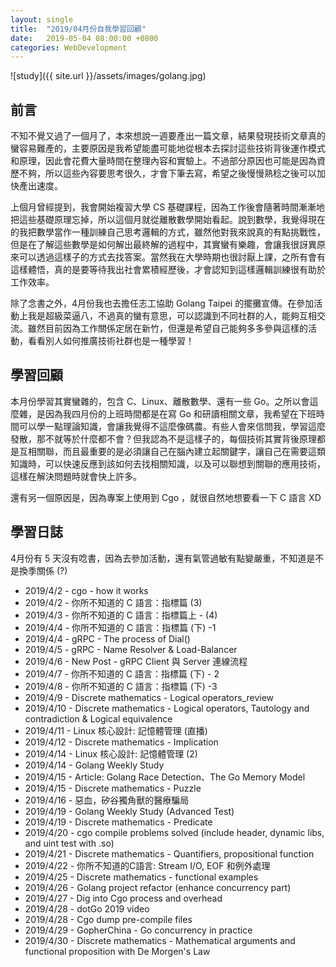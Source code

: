 ```yaml
---
layout: single
title:  "2019/04月份自我學習回顧"
date:   2019-05-04 08:00:00 +0800
categories: WebDevelopment
---
```

![study]({{ site.url }}/assets/images/golang.jpg)
## 前言
不知不覺又過了一個月了，本來想說一週要產出一篇文章，結果發現技術文章真的蠻容易難產的，主要原因是我希望能盡可能地從根本去探討這些技術背後運作模式和原理，因此會花費大量時間在整理內容和實驗上。不過部分原因也可能是因為資歷不夠，所以這些內容要思考很久，才會下筆去寫，希望之後慢慢熟稔之後可以加快產出速度。

上個月曾經提到，我會開始複習大學 CS 基礎課程，因為工作後會隨著時間漸漸地把這些基礎原理忘掉，所以這個月就從離散數學開始看起。說到數學，我覺得現在的我把數學當作一種訓練自己思考邏輯的方式，雖然他對我來說真的有點挑戰性，但是在了解這些數學是如何解出最終解的過程中，其實蠻有樂趣，會讓我很訝異原來可以透過這樣子的方式去找答案。當然我在大學時期也很討厭上課，之所有會有這樣體悟，真的是要等待我出社會累積經歷後，才會認知到這樣邏輯訓練很有助於工作效率。

除了念書之外，4月份我也去擔任志工協助 Golang Taipei 的擺攤宣傳。在參加活動上我是超級菜逼八，不過真的蠻有意思，可以認識到不同社群的人，能夠互相交流。雖然目前因為工作關係定居在新竹，但還是希望自己能夠多多參與這樣的活動，看看別人如何推廣技術社群也是一種學習！

## 學習回顧
本月份學習其實蠻雜的，包含 C、Linux、離散數學、還有一些 Go。之所以會這麼雜，是因為我四月份的上班時間都是在寫 Go 和研讀相關文章，我希望在下班時間可以學一點理論知識，會讓我覺得不這麼像碼農。有些人會來信問我，學習這麼發散，那不就等於什麼都不會？但我認為不是這樣子的，每個技術其實背後原理都是互相關聯，而且最重要的是必須讓自己在腦內建立起關鍵字，讓自己在需要這類知識時，可以快速反應到該如何去找相關知識，以及可以聯想到關聯的應用技術，這樣在解決問題時就會快上許多。

還有另一個原因是，因為專案上使用到 Cgo ，就很自然地想要看一下 C 語言 XD

## 學習日誌

4月份有 5 天沒有唸書，因為去參加活動，還有氣管過敏有點變嚴重，不知道是不是換季關係 (?)

- 2019/4/2 - cgo - how it works
- 2019/4/2 - 你所不知道的 C 語言：指標篇 (3)
- 2019/4/3 - 你所不知道的 C 語言：指標篇上 - (4)
- 2019/4/4 - 你所不知道的 C 語言：指標篇 (下) -1
- 2019/4/4 - gRPC - The process of Dial()
- 2019/4/5 - gRPC - Name Resolver & Load-Balancer
- 2019/4/6 - New Post - gRPC Client 與 Server 連線流程
- 2019/4/7 - 你所不知道的 C 語言：指標篇 (下) - 2
- 2019/4/8 - 你所不知道的 C 語言：指標篇 (下) -3
- 2019/4/9 - Discrete mathematics - Logical operators_review
- 2019/4/10 - Discrete mathematics - Logical operators, Tautology and contradiction & Logical equivalence
- 2019/4/11 - Linux 核心設計: 記憶體管理 (直播)
- 2019/4/12 - Discrete mathematics - Implication
- 2019/4/14 - Linux 核心設計: 記憶體管理 (2)
- 2019/4/14 - Golang Weekly Study
- 2019/4/15 - Article: Golang Race Detection、The Go Memory Model
- 2019/4/15 - Discrete mathematics - Puzzle
- 2019/4/16 - 惡血，矽谷獨角獸的醫療騙局
- 2019/4/19 - Golang Weekly Study (Advanced Test)
- 2019/4/19 - Discrete mathematics - Predicate
- 2019/4/20 - cgo compile problems solved (include header, dynamic libs, and uint test with .so)
- 2019/4/21 - Discrete mathematics - Quantifiers, propositional function
- 2019/4/22 - 你所不知道的C語言: Stream I/O, EOF 和例外處理
- 2019/4/25 - Discrete mathematics - functional examples
- 2019/4/26 - Golang project refactor (enhance concurrency part)
- 2019/4/27 - Dig into Cgo process and overhead
- 2019/4/28 - dotGo 2019 video
- 2019/4/28 - Cgo dump pre-compile files
- 2019/4/29 - GopherChina - Go concurrency in practice
- 2019/4/30 - Discrete mathematics - Mathematical arguments and functional proposition with De Morgen's Law